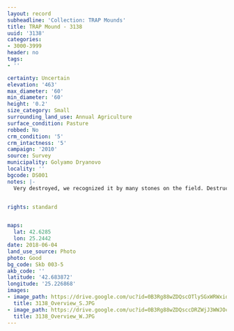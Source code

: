 ```yaml
---
layout: record
subheadline: 'Collection: TRAP Mounds'
title: TRAP Mound - 3138
uuid: '3138'
categories:
- 3000-3999
header: no
tags:
- ''

certainty: Uncertain
elevation: '463'
max_diameter: '60'
min_diameter: '60'
height: '0.2'
size_category: Small
surrounding_land_use: Annual Agriculture
surface_condition: Pasture
robbed: No
crm_condition: '5'
crm_intactness: '5'
campaign: '2010'
source: Survey
municipality: Golyamo Dryanovo
locality: ''
bgcode: DS001
notes: |-
  Very destroyed, we recognized it by many stones on the field. Destructed by agricultural work.


rights: standard


maps:
  lat: 42.6285
  lon: 25.2442
date: 2018-06-04
land_use_source: Photo
photo: Good
bg_code: Skb 003-5
akb_code: ''
latitude: '42.683872'
longitude: '25.226868'
images:
- image_path: https://drive.google.com/uc?id=0B3Rg88wZDQscOTlySGxWRWxidFk
  title: 3138_Overview_S.JPG
- image_path: https://drive.google.com/uc?id=0B3Rg88wZDQsccDRZWjJ3WWJOcjg
  title: 3138_Overview_W.JPG
---
```

